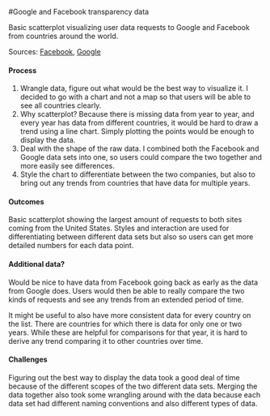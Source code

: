 #Google and Facebook transparency data

Basic scatterplot visualizing user data requests to Google and Facebook from countries around the world.

Sources: [Facebook](https://govtrequests.facebook.com/), [Google](http://www.google.com/transparencyreport/userdatarequests/data/)

#### Process

1. Wrangle data, figure out what would be the best way to visualize it. I decided to go with a chart and not a map so that users will be able to see all countries clearly.
2. Why scatterplot? Because there is missing data from year to year, and every year has data from different countries, it would be hard to draw a trend using a line chart. Simply plotting the points would be enough to display the data.
3. Deal with the shape of the raw data. I combined both the Facebook and Google data sets into one, so users could compare the two together and more easily see differences.
4. Style the chart to differentiate between the two companies, but also to bring out any trends from countries that have data for multiple years.

#### Outcomes

Basic scatterplot showing the largest amount of requests to both sites coming from the United States. Styles and interaction are used for differentiating between different data sets but also so users can get more detailed numbers for each data point.

#### Additional data?

Would be nice to have data from Facebook going back as early as the data from Google does. Users would then be able to really compare the two kinds of requests and see any trends from an extended period of time.

It might be useful to also have more consistent data for every country on the list. There are countries for which there is data for only one or two years. While these are helpful for comparisons for that year, it is hard to derive any trend comparing it to other countries over time.

#### Challenges

Figuring out the best way to display the data took a good deal of time because of the different scopes of the two different data sets. Merging the data together also took some wrangling around with the data because each data set had different naming conventions and also different types of data.